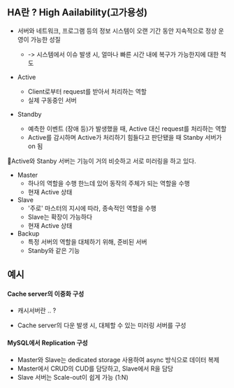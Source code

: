 ## HA란 ? High Aailability(고가용성)

- 서버와 네트워크, 프로그램 등의 정보 시스템이 오랜 기간 동안 지속적으로 정상 운영이 가능한 성질 
  - -> 시스템에서 이슈 발생 시, 얼마나 빠른 시간 내에 복구가 가능한지에 대한 척도



- Active
  - Client로부터 request를 받아서 처리하는 역할
  - 실제 구동중인 서버
- Standby
  - 예측한 이벤트 (장애 등)가 발생했을 때, Active 대신 request를 처리하는 역할
  - Active를 감시하며 Active가 처리하기 힘들다고 판단됐을 때 Stanby 서버가 on 됨

🚩Active와 Stanby 서버는 기능이 거의 비슷하고 서로 미러링을 하고 있다. 



- Master
  - 하나의 역할을 수행 한느데 있어 동작의 주체가 되는 역할을 수행
  - 현재 Active 상태
- Slave
  - '주로' 마스터의 지시에 따라, 종속적인 역할을 수행
  - Slave는 확장이 가능하다
  - 현재 Active 상태
- Backup
  - 특정 서버의 역할을 대체하기 위해, 준비된 서버
  - Stanby와 같은 기능





## 예시

#### Cache server의 이중화 구성

- 캐시서버란 ..  ?

- Cache server의 다운 발생 시, 대체할 수 있는 미러링 서버를 구성



#### MySQL에서 Replication 구성

- Master와 Slave는 dedicated storage 사용하여 async 방식으로 데이터 복제
- Master에서 CRUD의 CUD를 담당하고, Slave에서 R을 담당
- Slave 서버는 Scale-out이 쉽게 가능 (1:N)




